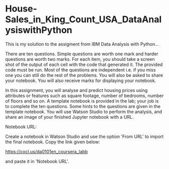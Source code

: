 ﻿# House-Sales_in_King_Count_USA_DataAnalysiswithPython
This is my solution to the assigment from IBM Data Analysis with Python...

There are ten questions. Simple questions are worth one mark and harder questions are worth two marks.
 For each item, you should take a screen shot of the output of each cell with the code that generated it.
 The provided code must be run. Most of the questions are independent 
i.e. if you miss one you can still do the rest of the problems. You will also be asked to share your notebook.
 You will also receive marks for displaying your notebook.
 
 In this assignment, you will analyse and predict housing prices using attributes or features
such as square footage, number of bedrooms, number of floors and so on. A template notebook
is provided in the lab; your job is to complete the ten questions. Some hints to the questions
 are given in the template notebook. You will use Watson Studio to perform the analysis,
 and share  an image of your finished Jupyter notebook with a URL.

Notebook URL:

Create a notebook in Watson Studio and use the option 'From URL' to import the final notebook.
Copy the link given below:

https://cocl.us/da0101en_coursera_labb

and paste it in 'Notebook URL'.
